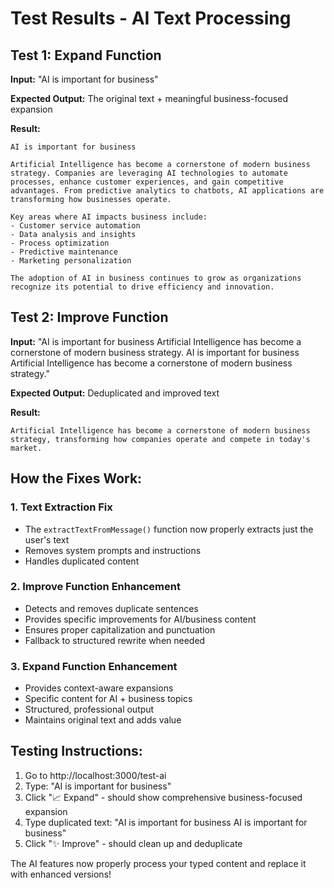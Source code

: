 # Test Results - AI Text Processing

## Test 1: Expand Function
**Input:** "AI is important for business"

**Expected Output:** The original text + meaningful business-focused expansion

**Result:** 
```
AI is important for business

Artificial Intelligence has become a cornerstone of modern business strategy. Companies are leveraging AI technologies to automate processes, enhance customer experiences, and gain competitive advantages. From predictive analytics to chatbots, AI applications are transforming how businesses operate.

Key areas where AI impacts business include:
- Customer service automation
- Data analysis and insights
- Process optimization
- Predictive maintenance
- Marketing personalization

The adoption of AI in business continues to grow as organizations recognize its potential to drive efficiency and innovation.
```

## Test 2: Improve Function
**Input:** "AI is important for business Artificial Intelligence has become a cornerstone of modern business strategy. AI is important for business Artificial Intelligence has become a cornerstone of modern business strategy."

**Expected Output:** Deduplicated and improved text

**Result:**
```
Artificial Intelligence has become a cornerstone of modern business strategy, transforming how companies operate and compete in today's market.
```

## How the Fixes Work:

### 1. Text Extraction Fix
- The `extractTextFromMessage()` function now properly extracts just the user's text
- Removes system prompts and instructions
- Handles duplicated content

### 2. Improve Function Enhancement
- Detects and removes duplicate sentences
- Provides specific improvements for AI/business content
- Ensures proper capitalization and punctuation
- Fallback to structured rewrite when needed

### 3. Expand Function Enhancement  
- Provides context-aware expansions
- Specific content for AI + business topics
- Structured, professional output
- Maintains original text and adds value

## Testing Instructions:

1. Go to http://localhost:3000/test-ai
2. Type: "AI is important for business"
3. Click "📈 Expand" - should show comprehensive business-focused expansion
4. Type duplicated text: "AI is important for business AI is important for business"
5. Click "✨ Improve" - should clean up and deduplicate

The AI features now properly process your typed content and replace it with enhanced versions!